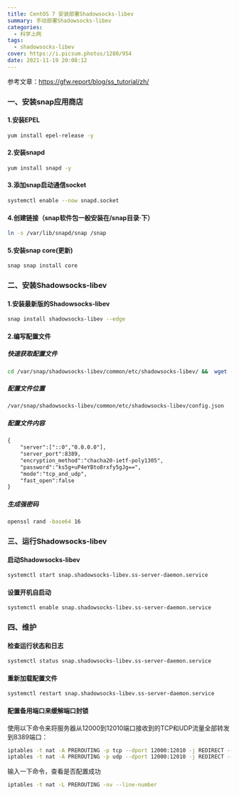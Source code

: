```yaml
---
title: CentOS 7 安装部署Shadowsocks-libev
summary: 手动部署Shadowsocks-libev
categories:
  - 科学上网
tags:
  - shadowsocks-libev
cover: https://i.picsum.photos/1280/954
date: 2021-11-19 20:08:12
---
```


参考文章：<https://gfw.report/blog/ss_tutorial/zh/>

### 一、安装snap应用商店

#### 1.安装EPEL

```bash
yum install epel-release -y
```

#### 2.安装snapd

```bash
yum install snapd -y
```

#### 3.添加snap启动通信socket

```bash
systemctl enable --now snapd.socket
```

#### 4.创建链接（snap软件包一般安装在/snap目录·下）

```bash
ln -s /var/lib/snapd/snap /snap
```

#### 5.安装snap core(更新)

```bash
snap snap install core
```

### 二、安装Shadowsocks-libev

#### 1.安装最新版的Shadowsocks-libev

```bash
snap install shadowsocks-libev --edge
```

#### 2.编写配置文件

##### 快速获取配置文件

```bash
cd /var/snap/shadowsocks-libev/common/etc/shadowsocks-libev/ &&  wget -O config.json https://raw.githubusercontent.com/eebond/banwagong/main/shadowsocks-libev/config.json
```

##### 配置文件位置

```bash
/var/snap/shadowsocks-libev/common/etc/shadowsocks-libev/config.json
```

##### 配置文件内容

```txt
{
    "server":["::0","0.0.0.0"],
    "server_port":8389,
    "encryption_method":"chacha20-ietf-poly1305",
    "password":"ks5g+uP4eYBto8rxfy5gJg==",
    "mode":"tcp_and_udp",
    "fast_open":false
}
```

##### 生成强密码

```bash
openssl rand -base64 16
```

### 三、运行Shadowsocks-libev

#### 启动Shadowsocks-libev

```bash
systemctl start snap.shadowsocks-libev.ss-server-daemon.service
```

#### 设置开机自启动

```bash
systemctl enable snap.shadowsocks-libev.ss-server-daemon.service
```

### 四、维护

#### 检查运行状态和日志

```bash
systemctl status snap.shadowsocks-libev.ss-server-daemon.service
```

#### 重新加载配置文件

```bash
systemctl restart snap.shadowsocks-libev.ss-server-daemon.service
```

#### 配置备用端口来缓解端口封锁

使用以下命令来将服务器从12000到12010端口接收到的TCP和UDP流量全部转发到8389端口：

```bash
iptables -t nat -A PREROUTING -p tcp --dport 12000:12010 -j REDIRECT --to-port 8389
iptables -t nat -A PREROUTING -p udp --dport 12000:12010 -j REDIRECT --to-port 8389
```

输入一下命令，查看是否配置成功

```bash
iptables -t nat -L PREROUTING -nv --line-number
```  
